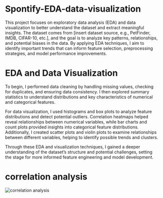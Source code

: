# Spontify-EDA-data-visualization

This project focuses on exploratory data analysis (EDA) and data visualization to better understand the dataset and extract meaningful insights. The dataset comes from [insert dataset source, e.g., PetFinder, IMDB, CIFAR-10, etc.], and the goal is to analyze key patterns, relationships, and potential biases in the data. By applying EDA techniques, I aim to identify important trends that can inform feature selection, preprocessing strategies, and model performance improvements.

# EDA and Data Visualization
To begin, I performed data cleaning by handling missing values, checking for duplicates, and ensuring data consistency. I then explored summary statistics to understand distributions and key characteristics of numerical and categorical features.

For data visualization, I used histograms and box plots to analyze feature distributions and detect potential outliers. Correlation heatmaps helped reveal relationships between numerical variables, while bar charts and count plots provided insights into categorical feature distributions. Additionally, I created scatter plots and violin plots to examine relationships between different variables, helping to identify possible trends and clusters.

Through these EDA and visualization techniques, I gained a deeper understanding of the dataset’s structure and potential challenges, setting the stage for more informed feature engineering and model development.

# correlation analysis
![correlation analysis](https://github.com/user-attachments/assets/97bc20de-90b8-4b6e-8b28-f8574a4100d1)

